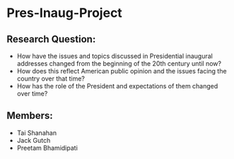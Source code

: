 # Pres-Inaug-Project 
## Research Question:
- How have the issues and topics discussed in Presidential inaugural addresses changed from the beginning of the 20th century until now? 
- How does this reflect American public opinion and the issues facing the country over that time? 
- How has the role of the President and expectations of them changed over time?
## Members: 
- Tai Shanahan
- Jack Gutch
- Preetam Bhamidipati